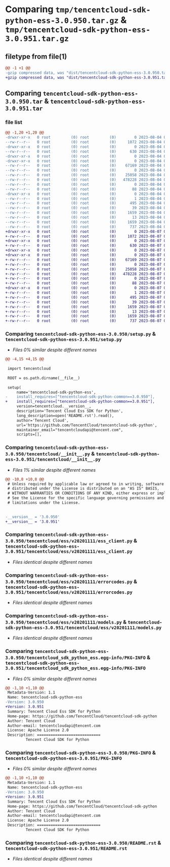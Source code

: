 # Comparing `tmp/tencentcloud-sdk-python-ess-3.0.950.tar.gz` & `tmp/tencentcloud-sdk-python-ess-3.0.951.tar.gz`

## filetype from file(1)

```diff
@@ -1 +1 @@
-gzip compressed data, was "dist/tencentcloud-sdk-python-ess-3.0.950.tar", last modified: Fri Aug  4 00:26:47 2023, max compression
+gzip compressed data, was "dist/tencentcloud-sdk-python-ess-3.0.951.tar", last modified: Mon Aug  7 00:26:36 2023, max compression
```

## Comparing `tencentcloud-sdk-python-ess-3.0.950.tar` & `tencentcloud-sdk-python-ess-3.0.951.tar`

### file list

```diff
@@ -1,20 +1,20 @@
-drwxr-xr-x   0 root         (0) root         (0)        0 2023-08-04 00:26:47.000000 tencentcloud-sdk-python-ess-3.0.950/
--rw-r--r--   0 root         (0) root         (0)     1072 2023-08-04 00:26:47.000000 tencentcloud-sdk-python-ess-3.0.950/setup.py
-drwxr-xr-x   0 root         (0) root         (0)        0 2023-08-04 00:26:47.000000 tencentcloud-sdk-python-ess-3.0.950/tencentcloud/
--rw-r--r--   0 root         (0) root         (0)      630 2023-08-04 00:26:47.000000 tencentcloud-sdk-python-ess-3.0.950/tencentcloud/__init__.py
-drwxr-xr-x   0 root         (0) root         (0)        0 2023-08-04 00:26:47.000000 tencentcloud-sdk-python-ess-3.0.950/tencentcloud/ess/
-drwxr-xr-x   0 root         (0) root         (0)        0 2023-08-04 00:26:47.000000 tencentcloud-sdk-python-ess-3.0.950/tencentcloud/ess/v20201111/
--rw-r--r--   0 root         (0) root         (0)    67169 2023-08-04 00:26:47.000000 tencentcloud-sdk-python-ess-3.0.950/tencentcloud/ess/v20201111/ess_client.py
--rw-r--r--   0 root         (0) root         (0)        0 2023-08-04 00:26:47.000000 tencentcloud-sdk-python-ess-3.0.950/tencentcloud/ess/v20201111/__init__.py
--rw-r--r--   0 root         (0) root         (0)    25058 2023-08-04 00:26:47.000000 tencentcloud-sdk-python-ess-3.0.950/tencentcloud/ess/v20201111/errorcodes.py
--rw-r--r--   0 root         (0) root         (0)   478228 2023-08-04 00:26:47.000000 tencentcloud-sdk-python-ess-3.0.950/tencentcloud/ess/v20201111/models.py
--rw-r--r--   0 root         (0) root         (0)        0 2023-08-04 00:26:47.000000 tencentcloud-sdk-python-ess-3.0.950/tencentcloud/ess/__init__.py
--rw-r--r--   0 root         (0) root         (0)       88 2023-08-04 00:26:47.000000 tencentcloud-sdk-python-ess-3.0.950/setup.cfg
-drwxr-xr-x   0 root         (0) root         (0)        0 2023-08-04 00:26:47.000000 tencentcloud-sdk-python-ess-3.0.950/tencentcloud_sdk_python_ess.egg-info/
--rw-r--r--   0 root         (0) root         (0)        1 2023-08-04 00:26:47.000000 tencentcloud-sdk-python-ess-3.0.950/tencentcloud_sdk_python_ess.egg-info/dependency_links.txt
--rw-r--r--   0 root         (0) root         (0)      495 2023-08-04 00:26:47.000000 tencentcloud-sdk-python-ess-3.0.950/tencentcloud_sdk_python_ess.egg-info/SOURCES.txt
--rw-r--r--   0 root         (0) root         (0)       39 2023-08-04 00:26:47.000000 tencentcloud-sdk-python-ess-3.0.950/tencentcloud_sdk_python_ess.egg-info/requires.txt
--rw-r--r--   0 root         (0) root         (0)     1659 2023-08-04 00:26:47.000000 tencentcloud-sdk-python-ess-3.0.950/tencentcloud_sdk_python_ess.egg-info/PKG-INFO
--rw-r--r--   0 root         (0) root         (0)       13 2023-08-04 00:26:47.000000 tencentcloud-sdk-python-ess-3.0.950/tencentcloud_sdk_python_ess.egg-info/top_level.txt
--rw-r--r--   0 root         (0) root         (0)     1659 2023-08-04 00:26:47.000000 tencentcloud-sdk-python-ess-3.0.950/PKG-INFO
--rw-r--r--   0 root         (0) root         (0)      737 2023-08-04 00:26:47.000000 tencentcloud-sdk-python-ess-3.0.950/README.rst
+drwxr-xr-x   0 root         (0) root         (0)        0 2023-08-07 00:26:36.000000 tencentcloud-sdk-python-ess-3.0.951/
+-rw-r--r--   0 root         (0) root         (0)     1072 2023-08-07 00:26:36.000000 tencentcloud-sdk-python-ess-3.0.951/setup.py
+drwxr-xr-x   0 root         (0) root         (0)        0 2023-08-07 00:26:36.000000 tencentcloud-sdk-python-ess-3.0.951/tencentcloud/
+-rw-r--r--   0 root         (0) root         (0)      630 2023-08-07 00:26:36.000000 tencentcloud-sdk-python-ess-3.0.951/tencentcloud/__init__.py
+drwxr-xr-x   0 root         (0) root         (0)        0 2023-08-07 00:26:36.000000 tencentcloud-sdk-python-ess-3.0.951/tencentcloud/ess/
+drwxr-xr-x   0 root         (0) root         (0)        0 2023-08-07 00:26:36.000000 tencentcloud-sdk-python-ess-3.0.951/tencentcloud/ess/v20201111/
+-rw-r--r--   0 root         (0) root         (0)    67169 2023-08-07 00:26:36.000000 tencentcloud-sdk-python-ess-3.0.951/tencentcloud/ess/v20201111/ess_client.py
+-rw-r--r--   0 root         (0) root         (0)        0 2023-08-07 00:26:36.000000 tencentcloud-sdk-python-ess-3.0.951/tencentcloud/ess/v20201111/__init__.py
+-rw-r--r--   0 root         (0) root         (0)    25058 2023-08-07 00:26:36.000000 tencentcloud-sdk-python-ess-3.0.951/tencentcloud/ess/v20201111/errorcodes.py
+-rw-r--r--   0 root         (0) root         (0)   478228 2023-08-07 00:26:36.000000 tencentcloud-sdk-python-ess-3.0.951/tencentcloud/ess/v20201111/models.py
+-rw-r--r--   0 root         (0) root         (0)        0 2023-08-07 00:26:36.000000 tencentcloud-sdk-python-ess-3.0.951/tencentcloud/ess/__init__.py
+-rw-r--r--   0 root         (0) root         (0)       88 2023-08-07 00:26:36.000000 tencentcloud-sdk-python-ess-3.0.951/setup.cfg
+drwxr-xr-x   0 root         (0) root         (0)        0 2023-08-07 00:26:36.000000 tencentcloud-sdk-python-ess-3.0.951/tencentcloud_sdk_python_ess.egg-info/
+-rw-r--r--   0 root         (0) root         (0)        1 2023-08-07 00:26:36.000000 tencentcloud-sdk-python-ess-3.0.951/tencentcloud_sdk_python_ess.egg-info/dependency_links.txt
+-rw-r--r--   0 root         (0) root         (0)      495 2023-08-07 00:26:36.000000 tencentcloud-sdk-python-ess-3.0.951/tencentcloud_sdk_python_ess.egg-info/SOURCES.txt
+-rw-r--r--   0 root         (0) root         (0)       39 2023-08-07 00:26:36.000000 tencentcloud-sdk-python-ess-3.0.951/tencentcloud_sdk_python_ess.egg-info/requires.txt
+-rw-r--r--   0 root         (0) root         (0)     1659 2023-08-07 00:26:36.000000 tencentcloud-sdk-python-ess-3.0.951/tencentcloud_sdk_python_ess.egg-info/PKG-INFO
+-rw-r--r--   0 root         (0) root         (0)       13 2023-08-07 00:26:36.000000 tencentcloud-sdk-python-ess-3.0.951/tencentcloud_sdk_python_ess.egg-info/top_level.txt
+-rw-r--r--   0 root         (0) root         (0)     1659 2023-08-07 00:26:36.000000 tencentcloud-sdk-python-ess-3.0.951/PKG-INFO
+-rw-r--r--   0 root         (0) root         (0)      737 2023-08-07 00:26:36.000000 tencentcloud-sdk-python-ess-3.0.951/README.rst
```

### Comparing `tencentcloud-sdk-python-ess-3.0.950/setup.py` & `tencentcloud-sdk-python-ess-3.0.951/setup.py`

 * *Files 0% similar despite different names*

```diff
@@ -4,15 +4,15 @@
 
 import tencentcloud
 
 ROOT = os.path.dirname(__file__)
 
 setup(
     name='tencentcloud-sdk-python-ess',
-    install_requires=["tencentcloud-sdk-python-common==3.0.950"],
+    install_requires=["tencentcloud-sdk-python-common==3.0.951"],
     version=tencentcloud.__version__,
     description='Tencent Cloud Ess SDK for Python',
     long_description=open('README.rst').read(),
     author='Tencent Cloud',
     url='https://github.com/TencentCloud/tencentcloud-sdk-python',
     maintainer_email="tencentcloudapi@tencent.com",
     scripts=[],
```

### Comparing `tencentcloud-sdk-python-ess-3.0.950/tencentcloud/__init__.py` & `tencentcloud-sdk-python-ess-3.0.951/tencentcloud/__init__.py`

 * *Files 1% similar despite different names*

```diff
@@ -10,8 +10,8 @@
 # Unless required by applicable law or agreed to in writing, software
 # distributed under the License is distributed on an "AS IS" BASIS,
 # WITHOUT WARRANTIES OR CONDITIONS OF ANY KIND, either express or implied.
 # See the License for the specific language governing permissions and
 # limitations under the License.
 
 
-__version__ = '3.0.950'
+__version__ = '3.0.951'
```

### Comparing `tencentcloud-sdk-python-ess-3.0.950/tencentcloud/ess/v20201111/ess_client.py` & `tencentcloud-sdk-python-ess-3.0.951/tencentcloud/ess/v20201111/ess_client.py`

 * *Files identical despite different names*

### Comparing `tencentcloud-sdk-python-ess-3.0.950/tencentcloud/ess/v20201111/errorcodes.py` & `tencentcloud-sdk-python-ess-3.0.951/tencentcloud/ess/v20201111/errorcodes.py`

 * *Files identical despite different names*

### Comparing `tencentcloud-sdk-python-ess-3.0.950/tencentcloud/ess/v20201111/models.py` & `tencentcloud-sdk-python-ess-3.0.951/tencentcloud/ess/v20201111/models.py`

 * *Files identical despite different names*

### Comparing `tencentcloud-sdk-python-ess-3.0.950/tencentcloud_sdk_python_ess.egg-info/PKG-INFO` & `tencentcloud-sdk-python-ess-3.0.951/tencentcloud_sdk_python_ess.egg-info/PKG-INFO`

 * *Files 0% similar despite different names*

```diff
@@ -1,10 +1,10 @@
 Metadata-Version: 1.1
 Name: tencentcloud-sdk-python-ess
-Version: 3.0.950
+Version: 3.0.951
 Summary: Tencent Cloud Ess SDK for Python
 Home-page: https://github.com/TencentCloud/tencentcloud-sdk-python
 Author: Tencent Cloud
 Author-email: tencentcloudapi@tencent.com
 License: Apache License 2.0
 Description: ============================
         Tencent Cloud SDK for Python
```

### Comparing `tencentcloud-sdk-python-ess-3.0.950/PKG-INFO` & `tencentcloud-sdk-python-ess-3.0.951/PKG-INFO`

 * *Files 0% similar despite different names*

```diff
@@ -1,10 +1,10 @@
 Metadata-Version: 1.1
 Name: tencentcloud-sdk-python-ess
-Version: 3.0.950
+Version: 3.0.951
 Summary: Tencent Cloud Ess SDK for Python
 Home-page: https://github.com/TencentCloud/tencentcloud-sdk-python
 Author: Tencent Cloud
 Author-email: tencentcloudapi@tencent.com
 License: Apache License 2.0
 Description: ============================
         Tencent Cloud SDK for Python
```

### Comparing `tencentcloud-sdk-python-ess-3.0.950/README.rst` & `tencentcloud-sdk-python-ess-3.0.951/README.rst`

 * *Files identical despite different names*

